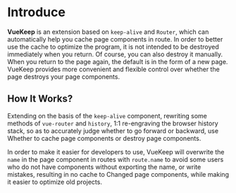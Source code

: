 # Introduce

**VueKeep** is an extension based on `keep-alive` and `Router`, which can automatically help you cache page components in route. In order to better use the cache to optimize the program, it is not intended to be destroyed immediately when you return. Of course, you can also destroy it manually. When you return to the page again, the default is in the form of a new page. VueKeep provides more convenient and flexible control over whether the page destroys your page components.

## How It Works?

Extending on the basis of the `keep-alive` component, rewriting some methods of `vue-router` and `history`, 1:1 re-engraving the browser history stack, so as to accurately judge whether to go forward or backward, use Whether to cache page components or destroy page components.

In order to make it easier for developers to use, VueKeep will overwrite the `name` in the page component in routes with `route.name` to avoid some users who do not have components without exporting the name, or write mistakes, resulting in no cache to Changed page components, while making it easier to optimize old projects.
